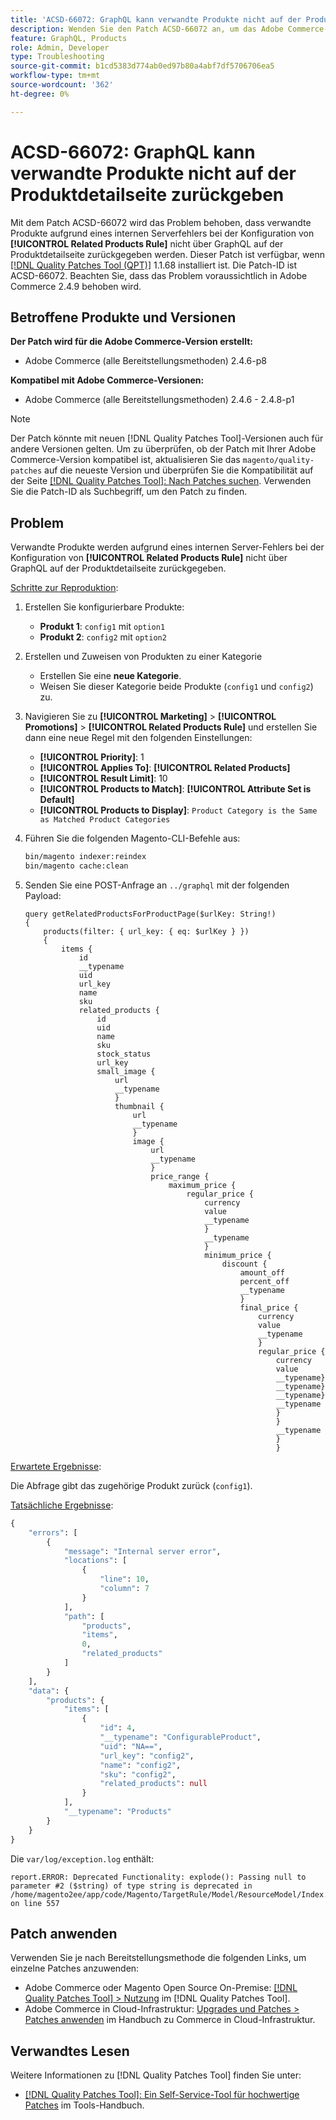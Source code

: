 ```yaml
---
title: 'ACSD-66072: GraphQL kann verwandte Produkte nicht auf der Produktdetailseite zurückgeben'
description: Wenden Sie den Patch ACSD-66072 an, um das Adobe Commerce-Problem zu beheben, bei dem verwandte Produkte aufgrund eines internen Serverfehlers nicht über GraphQL auf der Produktdetailseite zurückgegeben werden, wenn die entsprechenden Produktregeln konfiguriert sind.
feature: GraphQL, Products
role: Admin, Developer
type: Troubleshooting
source-git-commit: b1cd5383d774ab0ed97b80a4abf7df5706706ea5
workflow-type: tm+mt
source-wordcount: '362'
ht-degree: 0%

---
```



# ACSD-66072: GraphQL kann verwandte Produkte nicht auf der Produktdetailseite zurückgeben

Mit dem Patch ACSD-66072 wird das Problem behoben, dass verwandte Produkte aufgrund eines internen Serverfehlers bei der Konfiguration von **[!UICONTROL Related Products Rule]** nicht über GraphQL auf der Produktdetailseite zurückgegeben werden. Dieser Patch ist verfügbar, wenn [[!DNL Quality Patches Tool (QPT)]](/help/tools/quality-patches-tool/quality-patches-tool-to-self-serve-quality-patches.md) 1.1.68 installiert ist. Die Patch-ID ist ACSD-66072. Beachten Sie, dass das Problem voraussichtlich in Adobe Commerce 2.4.9 behoben wird.

## Betroffene Produkte und Versionen

**Der Patch wird für die Adobe Commerce-Version erstellt:**

* Adobe Commerce (alle Bereitstellungsmethoden) 2.4.6-p8

**Kompatibel mit Adobe Commerce-Versionen:**

* Adobe Commerce (alle Bereitstellungsmethoden) 2.4.6 - 2.4.8-p1

>[!NOTE]
>
>Der Patch könnte mit neuen [!DNL Quality Patches Tool]-Versionen auch für andere Versionen gelten. Um zu überprüfen, ob der Patch mit Ihrer Adobe Commerce-Version kompatibel ist, aktualisieren Sie das `magento/quality-patches` auf die neueste Version und überprüfen Sie die Kompatibilität auf der Seite [[!DNL Quality Patches Tool]: Nach Patches suchen](https://experienceleague.adobe.com/tools/commerce-quality-patches/index.html). Verwenden Sie die Patch-ID als Suchbegriff, um den Patch zu finden.

## Problem

Verwandte Produkte werden aufgrund eines internen Server-Fehlers bei der Konfiguration von **[!UICONTROL Related Products Rule]** nicht über GraphQL auf der Produktdetailseite zurückgegeben.

<u>Schritte zur Reproduktion</u>:

1. Erstellen Sie konfigurierbare Produkte:
   * **Produkt 1**: `config1` mit `option1`
   * **Produkt 2**: `config2` mit `option2`

1. Erstellen und Zuweisen von Produkten zu einer Kategorie
   * Erstellen Sie eine **neue Kategorie**.
   * Weisen Sie dieser Kategorie beide Produkte (`config1` und `config2`) zu.

1. Navigieren Sie zu **[!UICONTROL Marketing]** > **[!UICONTROL Promotions]** > **[!UICONTROL Related Products Rule]** und erstellen Sie dann eine neue Regel mit den folgenden Einstellungen:

   * **[!UICONTROL Priority]**: 1
   * **[!UICONTROL Applies To]**: **[!UICONTROL Related Products]**
   * **[!UICONTROL Result Limit]**: 10
   * **[!UICONTROL Products to Match]**: **[!UICONTROL Attribute Set is Default]**
   * **[!UICONTROL Products to Display]**: `Product Category is the Same as Matched Product Categories`

1. Führen Sie die folgenden Magento-CLI-Befehle aus:

   ```bash
   bin/magento indexer:reindex
   bin/magento cache:clean
   ```

1. Senden Sie eine POST-Anfrage an `../graphql` mit der folgenden Payload:

   ```
   query getRelatedProductsForProductPage($urlKey: String!) 
   {
       products(filter: { url_key: { eq: $urlKey } }) 
       {
           items {
               id
               __typename
               uid
               url_key
               name
               sku
               related_products {
                   id
                   uid
                   name
                   sku
                   stock_status
                   url_key
                   small_image {
                       url
                       __typename
                       }
                       thumbnail {
                           url
                           __typename
                           }
                           image {
                               url
                               __typename
                               }
                               price_range {
                                   maximum_price {
                                       regular_price {
                                           currency
                                           value
                                           __typename
                                           }
                                           __typename
                                           }
                                           minimum_price {
                                               discount {
                                                   amount_off
                                                   percent_off
                                                   __typename
                                                   }
                                                   final_price {
                                                       currency
                                                       value
                                                       __typename
                                                       }
                                                       regular_price {
                                                           currency
                                                           value
                                                           __typename}
                                                           __typename}
                                                           __typename}
                                                           __typename
                                                           }
                                                           }
                                                           __typename
                                                           }
                                                           }
   ```

<u>Erwartete Ergebnisse</u>:

Die Abfrage gibt das zugehörige Produkt zurück (`config1`).

<u>Tatsächliche Ergebnisse</u>:

```graphql
{
    "errors": [
        {
            "message": "Internal server error",
            "locations": [
                {
                    "line": 10,
                    "column": 7
                }
            ],
            "path": [
                "products",
                "items",
                0,
                "related_products"
            ]
        }
    ],
    "data": {
        "products": {
            "items": [
                {
                    "id": 4,
                    "__typename": "ConfigurableProduct",
                    "uid": "NA==",
                    "url_key": "config2",
                    "name": "config2",
                    "sku": "config2",
                    "related_products": null
                }
            ],
            "__typename": "Products"
        }
    }
}
```

Die `var/log/exception.log` enthält:

```
report.ERROR: Deprecated Functionality: explode(): Passing null to parameter #2 ($string) of type string is deprecated in /home/magento2ee/app/code/Magento/TargetRule/Model/ResourceModel/Index.php on line 557
```

## Patch anwenden

Verwenden Sie je nach Bereitstellungsmethode die folgenden Links, um einzelne Patches anzuwenden:

* Adobe Commerce oder Magento Open Source On-Premise: [[!DNL Quality Patches Tool] > Nutzung](/help/tools/quality-patches-tool/usage.md) im [!DNL Quality Patches Tool].
* Adobe Commerce in Cloud-Infrastruktur: [Upgrades und Patches > Patches anwenden](https://experienceleague.adobe.com/docs/commerce-cloud-service/user-guide/develop/upgrade/apply-patches.html) im Handbuch zu Commerce in Cloud-Infrastruktur.

## Verwandtes Lesen

Weitere Informationen zu [!DNL Quality Patches Tool] finden Sie unter:

* [[!DNL Quality Patches Tool]: Ein Self-Service-Tool für hochwertige Patches](/help/tools/quality-patches-tool/quality-patches-tool-to-self-serve-quality-patches.md) im Tools-Handbuch.
